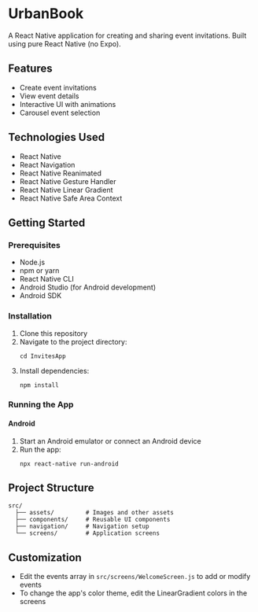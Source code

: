 # UrbanBook

A React Native application for creating and sharing event invitations. Built using pure React Native (no Expo).

## Features

- Create event invitations
- View event details
- Interactive UI with animations
- Carousel event selection

## Technologies Used

- React Native
- React Navigation
- React Native Reanimated
- React Native Gesture Handler
- React Native Linear Gradient
- React Native Safe Area Context

## Getting Started

### Prerequisites

- Node.js
- npm or yarn
- React Native CLI
- Android Studio (for Android development)
- Android SDK

### Installation

1. Clone this repository
2. Navigate to the project directory:
   ```
   cd InvitesApp
   ```
3. Install dependencies:
   ```
   npm install
   ```
   
### Running the App

#### Android

1. Start an Android emulator or connect an Android device
2. Run the app:
   ```
   npx react-native run-android
   ```

## Project Structure

```
src/
  ├── assets/         # Images and other assets
  ├── components/     # Reusable UI components
  ├── navigation/     # Navigation setup
  └── screens/        # Application screens
```

## Customization

- Edit the events array in `src/screens/WelcomeScreen.js` to add or modify events
- To change the app's color theme, edit the LinearGradient colors in the screens

